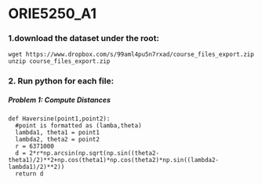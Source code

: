 # ORIE5250_A1
### 1.download the dataset under the root:
```
wget https://www.dropbox.com/s/99aml4pu5n7rxad/course_files_export.zip
unzip course_files_export.zip
```
### 2. Run python for each file:
##### Problem 1: Compute Distances
```
def Haversine(point1,point2):
  #point is formatted as (lamba,theta)
  lambda1, theta1 = point1
  lambda2, theta2 = point2
  r = 6371000
  d = 2*r*np.arcsin(np.sqrt(np.sin((theta2-theta1)/2)**2+np.cos(theta1)*np.cos(theta2)*np.sin((lambda2-lambda1)/2)**2))
  return d
```


